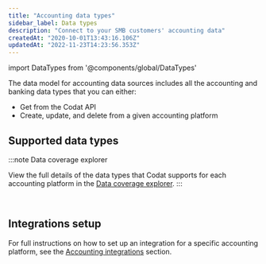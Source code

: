 ```yaml
---
title: "Accounting data types"
sidebar_label: Data types
description: "Connect to your SMB customers' accounting data"
createdAt: "2020-10-01T13:43:16.106Z"
updatedAt: "2022-11-23T14:23:56.353Z"
---
```


import DataTypes from '@components/global/DataTypes'

The data model for accounting data sources includes all the accounting and banking data types that you can either:

- Get from the Codat API
- Create, update, and delete from a given accounting platform

## Supported data types

:::note Data coverage explorer

View the full details of the data types that Codat supports for each accounting platform in the <a className="external" href="https://knowledge.codat.io/supported-features/accounting?view=tab-by-data-type" target="_blank">Data coverage explorer</a>.
:::

<DataTypes category="accounting"/>

<br/>

## Integrations setup

For full instructions on how to set up an integration for a specific accounting platform, see the [Accounting integrations](/accounting-api/overview) section.